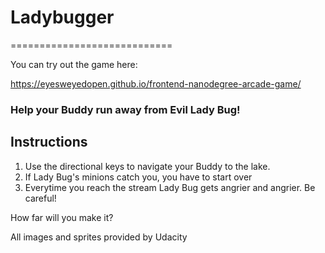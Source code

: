 # Ladybugger

============================ 

You can try out the game here:

https://eyesweyedopen.github.io/frontend-nanodegree-arcade-game/

### Help your Buddy run away from Evil Lady Bug!

## Instructions
1. Use the directional keys to navigate your Buddy to the lake.
2. If Lady Bug's minions catch you, you have to start over
3. Everytime you reach the stream Lady Bug gets angrier and angrier.  Be careful!


How far will you make it?


All images and sprites provided by Udacity